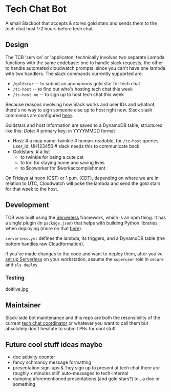 # Tech Chat Bot

A small Slackbot that accepts & stores gold stars and sends them to the tech chat host 1-2 hours before tech chat.

## Design

The TCB 'service' or 'applicaton' technically involves two separate Lambda functions with the same codebase: one to handle slack requests, the other to handle automated cloudwatch prompts, since you can't have one lambda with two handlers. The slack commands currently supported are:

* `/goldstar` -- to submit an anonymous gold star for tech chat
* `/tc-host` -- to find out who's hosting tech chat this week
* `/tc-host me` -- to sign up to host tech chat this week

Because reasons involving how Slack works and user IDs and whatnot, there's no way to sign someone else up to host right now.
Slack slash commands are configured [here](https://api.slack.com/apps/A010RH3LT89).

Goldstars and host information are saved to a DynamoDB table, structured like this:
*Date*:  # primary key; in YYYYMMDD format
  - Host:  # a map
      name: twinkie  # human-readable, for `/tc-host` queries 
      user_id: UH123456  # slack needs this to communicate back
  - Goldstars:  # a list
    - to twinkie for being a cute cat
    - to lori for staying home and saving lives
    - to $coworker for $workaccomplishment
    
On Fridays at noon (CST) or 1 p.m. (CDT), depending on where we are in relation to UTC, Cloudwatch will poke the lambda and send the gold stars for that week to the host.

## Development

TCB was built using the [Serverless](https://serverless.com/framework/docs/providers/aws/) framework, which is an npm thing. It has a single plugin (in `package.json`) that helps with building Python libraries when deploying (more on that [here](https://serverless.com/plugins/serverless-python-requirements/)).

`serverless.yml` defines the lambda, its triggers, and a DynamoDB table (the bottom handles raw Cloudformation).

If you've made changes to the code and want to deploy them, after you've [set up Serverless](https://serverless.com/framework/docs/providers/aws/guide/installation/) on your workstation, assume the `superuser` role in `secure` and `sls deploy`.

### Testing

doitlive.jpg

## Maintainer

Slack-side bot maintenance and this repo are both the resonsibility of the current [tech chat coordinator](https://civisanalytics.atlassian.net/wiki/spaces/TECH/pages/31555933/Tech+Team+Working+Groups+and+Other+Roles) or whatever you want to call them but absolutely don't hesitate to submit PRs for cool stuff.

## Future cool stuff ideas maybe

* doc activity counter
* fancy schmancy message formatting
* presentation sign-ups & 'hey sign up to present at tech chat there are roughly x minutes still' auto-messages to tech-internal
* dumping aforementioned presentations (and gold stars?) to...a doc or something


